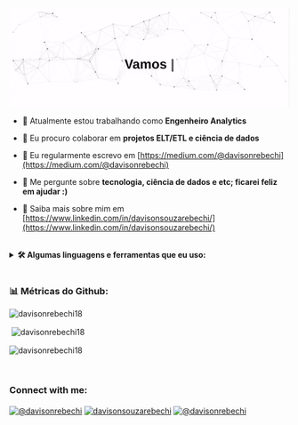 <p align="left">
  <img src="https://github.com/davisonrebechi18/davisonrebechi18/raw/main/assets/header-github.gif" alt="Oi, eu sou o Davison">
</p>

- 🔭 Atualmente estou trabalhando como **Engenheiro Analytics**

- 👯 Eu procuro colaborar em **projetos ELT/ETL e ciência de dados**

- 📝 Eu regularmente escrevo em [https://medium.com/@davisonrebechi](https://medium.com/@davisonrebechi)

- 💬 Me pergunte sobre **tecnologia, ciência de dados e etc; ficarei feliz em ajudar :)**

- 📄 Saiba mais sobre mim em [https://www.linkedin.com/in/davisonsouzarebechi/](https://www.linkedin.com/in/davisonsouzarebechi/)
<br>
<details>
  <summary><b>🛠️ Algumas linguagens e ferramentas que eu uso:</b></summary>
<br/>
<p align="left"> <a href="https://www.gnu.org/software/bash/" target="_blank" rel="noreferrer"> <img src="https://www.vectorlogo.zone/logos/gnu_bash/gnu_bash-icon.svg" alt="bash" width="40" height="40"/> </a> <a href="https://www.docker.com/" target="_blank" rel="noreferrer"> <img src="https://raw.githubusercontent.com/devicons/devicon/master/icons/docker/docker-original-wordmark.svg" alt="docker" width="40" height="40"/> </a> <a href="https://cloud.google.com" target="_blank" rel="noreferrer"> <img src="https://www.vectorlogo.zone/logos/google_cloud/google_cloud-icon.svg" alt="gcp" width="40" height="40"/> </a> <a href="https://git-scm.com/" target="_blank" rel="noreferrer"> <img src="https://www.vectorlogo.zone/logos/git-scm/git-scm-icon.svg" alt="git" width="40" height="40"/> </a> <a href="https://hadoop.apache.org/" target="_blank" rel="noreferrer"> <img src="https://www.vectorlogo.zone/logos/apache_hadoop/apache_hadoop-icon.svg" alt="hadoop" width="40" height="40"/> </a> <a href="https://hive.apache.org/" target="_blank" rel="noreferrer"> <img src="https://www.vectorlogo.zone/logos/apache_hive/apache_hive-icon.svg" alt="hive" width="40" height="40"/> </a> <a href="https://www.linux.org/" target="_blank" rel="noreferrer"> <img src="https://raw.githubusercontent.com/devicons/devicon/master/icons/linux/linux-original.svg" alt="linux" width="40" height="40"/> </a> <a href="https://www.microsoft.com/en-us/sql-server" target="_blank" rel="noreferrer"> <img src="https://www.svgrepo.com/show/303229/microsoft-sql-server-logo.svg" alt="mssql" width="40" height="40"/> </a> <a href="https://www.mysql.com/" target="_blank" rel="noreferrer"> <img src="https://raw.githubusercontent.com/devicons/devicon/master/icons/mysql/mysql-original-wordmark.svg" alt="mysql" width="40" height="40"/> </a> <a href="https://www.postgresql.org" target="_blank" rel="noreferrer"> <img src="https://raw.githubusercontent.com/devicons/devicon/master/icons/postgresql/postgresql-original-wordmark.svg" alt="postgresql" width="40" height="40"/> </a> <a href="https://www.python.org" target="_blank" rel="noreferrer"> <img src="https://raw.githubusercontent.com/devicons/devicon/master/icons/python/python-original.svg" alt="python" width="40" height="40"/> </a> <a href="https://www.sqlite.org/" target="_blank" rel="noreferrer"> <img src="https://www.vectorlogo.zone/logos/sqlite/sqlite-icon.svg" alt="sqlite" width="40" height="40"/> </a> </p>
</details>
</br>
<h3 align="left"> 📊 Métricas do Github: </h3>
<p align="left"> <img src="https://komarev.com/ghpvc/?username=davisonrebechi18&label=Profile%20views&color=0e75b6&style=flat" alt="davisonrebechi18" /> </p>

<p>&nbsp;<img align="center" src="https://github-readme-stats.vercel.app/api?username=davisonrebechi18&show_icons=true&locale=en" alt="davisonrebechi18" /></p>

<p><img align="center" src="https://github-readme-streak-stats.herokuapp.com/?user=davisonrebechi18&" alt="davisonrebechi18" /></p>
<br>
<h3 align="left">Connect with me:</h3>
<p align="left">
<a href="https://twitter.com/@davisonrebechi" target="blank"><img align="center" src="https://raw.githubusercontent.com/rahuldkjain/github-profile-readme-generator/master/src/images/icons/Social/twitter.svg" alt="@davisonrebechi" height="30" width="40" /></a>
<a href="https://linkedin.com/in/davisonsouzarebechi" target="blank"><img align="center" src="https://raw.githubusercontent.com/rahuldkjain/github-profile-readme-generator/master/src/images/icons/Social/linked-in-alt.svg" alt="davisonsouzarebechi" height="30" width="40" /></a>
<a href="https://medium.com/@davisonrebechi" target="blank"><img align="center" src="https://raw.githubusercontent.com/rahuldkjain/github-profile-readme-generator/master/src/images/icons/Social/medium.svg" alt="@davisonrebechi" height="30" width="40" /></a>
</p>

<!--
**davisonrebechi18/davisonrebechi18** is a ✨ _special_ ✨ repository because its `README.md` (this file) appears on your GitHub profile.

Here are some ideas to get you started:

- 🔭 I’m currently working on ...
- 🌱 I’m currently learning ...
- 👯 I’m looking to collaborate on ...
- 🤔 I’m looking for help with ...
- 💬 Ask me about ...
- 📫 How to reach me: ...
- 😄 Pronouns: ...
- ⚡ Fun fact: ...

<h1 align="center">Oi 👋, Eu sou o Davison Rebechi</h1>

<h3 align="center">Sou apaixonado em trabalhar com dados e ajudar resolver problemas.</h3>

<p align="left"> <a href="https://github.com/ryo-ma/github-profile-trophy"><img src="https://github-profile-trophy.vercel.app/?username=davisonrebechi18" alt="davisonrebechi18" /></a> </p>


<p><img align="left" src="https://github-readme-stats.vercel.app/api/top-langs?username=davisonrebechi18&show_icons=true&locale=en&layout=compact" alt="davisonrebechi18" /></p>

<p align="left"> <a href="https://twitter.com/@davisonrebechi" target="blank"><img src="https://img.shields.io/twitter/follow/@davisonrebechi?logo=twitter&style=for-the-badge" alt="@davisonrebechi" /></a> </p>
-->
